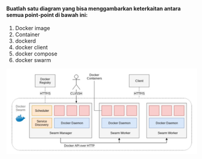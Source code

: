 #### Buatlah satu diagram yang bisa menggambarkan keterkaitan antara semua point-point di bawah ini:
1. Docker image
2. Container
3. dockerd
4. docker client
5. docker compose
6. docker swarm

![01](image/tugas/img1.jpg)